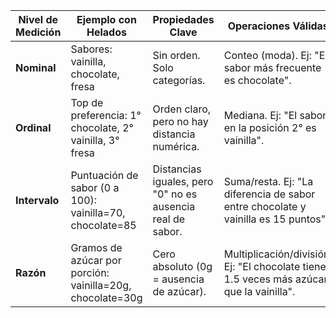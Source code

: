 | **Nivel de Medición** | **Ejemplo con Helados**                     | **Propiedades Clave**                          | **Operaciones Válidas**          |
|-----------------------|--------------------------------------------|-----------------------------------------------|----------------------------------|
| **Nominal**           | Sabores: vainilla, chocolate, fresa        | Sin orden. Solo categorías.                   | Conteo (moda). Ej: "El sabor más frecuente es chocolate". |
| **Ordinal**           | Top de preferencia: 1° chocolate, 2° vainilla, 3° fresa | Orden claro, pero no hay distancia numérica. | Mediana. Ej: "El sabor en la posición 2° es vainilla". |
| **Intervalo**         | Puntuación de sabor (0 a 100): vainilla=70, chocolate=85 | Distancias iguales, pero "0" no es ausencia real de sabor. | Suma/resta. Ej: "La diferencia de sabor entre chocolate y vainilla es 15 puntos". |
| **Razón**             | Gramos de azúcar por porción: vainilla=20g, chocolate=30g | Cero absoluto (0g = ausencia de azúcar). | Multiplicación/división. Ej: "El chocolate tiene 1.5 veces más azúcar que la vainilla". |
